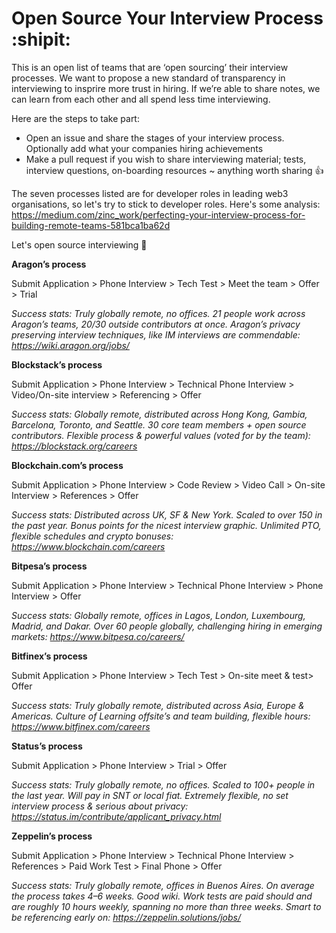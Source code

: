 # Open Source Your Interview Process :shipit:

This is an open list of teams that are ‘open sourcing’ their interview processes. We want to propose a new standard of transparency in interviewing to insprire more trust in hiring. If we’re able to share notes, we can learn from each other and all spend less time interviewing. 

Here are the steps to take part:
- Open an issue and share the stages of your interview process. Optionally add what your companies hiring achievements 
- Make a pull request if you wish to share interviewing material; tests, interview questions, on-boarding resources ~ anything worth sharing :+1:

The seven processes listed are for developer roles in leading web3 organisations, so let's try to stick to developer roles. Here's some analysis: https://medium.com/zinc_work/perfecting-your-interview-process-for-building-remote-teams-581bca1ba62d

Let's open source interviewing :raised_hands:

**Aragon’s process**

Submit Application > Phone Interview > Tech Test > Meet the team > Offer > Trial

*Success stats: Truly globally remote, no offices. 21 people work across Aragon’s teams, 20/30 outside contributors at once. Aragon’s privacy preserving interview techniques, like IM interviews are commendable: https://wiki.aragon.org/jobs/*

**Blockstack’s process**

Submit Application > Phone Interview > Technical Phone Interview > Video/On-site interview > Referencing > Offer

*Success stats: Globally remote, distributed across Hong Kong, Gambia, Barcelona, Toronto, and Seattle. 30 core team members + open source contributors. Flexible process & powerful values (voted for by the team): https://blockstack.org/careers*

**Blockchain.com’s process**

Submit Application > Phone Interview > Code Review > Video Call > On-site Interview > References > Offer

*Success stats: Distributed across UK, SF & New York. Scaled to over 150 in the past year. Bonus points for the nicest interview graphic. Unlimited PTO, flexible schedules and crypto bonuses: https://www.blockchain.com/careers*

**Bitpesa’s process**

Submit Application > Phone Interview > Technical Phone Interview > Phone Interview > Offer

*Success stats: Globally remote, offices in Lagos, London, Luxembourg, Madrid, and Dakar. Over 60 people globally, challenging hiring in emerging markets: https://www.bitpesa.co/careers/*

**Bitfinex’s process**

Submit Application > Phone Interview > Tech Test > On-site meet & test> Offer

*Success stats: Truly globally remote, distributed across Asia, Europe & Americas. Culture of Learning offsite’s and team building, flexible hours: https://www.bitfinex.com/careers*

**Status’s process**

Submit Application > Phone Interview > Trial > Offer

*Success stats: Truly globally remote, no offices. Scaled to 100+ people in the last year. Will pay in SNT or local fiat. Extremely flexible, no set interview process & serious about privacy: https://status.im/contribute/applicant_privacy.html*

**Zeppelin’s process**

Submit Application > Phone Interview > Technical Phone Interview > References > Paid Work Test > Final Phone > Offer

*Success stats: Truly globally remote, offices in Buenos Aires. On average the process takes 4–6 weeks. Good wiki. Work tests are paid should and are roughly 10 hours weekly, spanning no more than three weeks. Smart to be referencing early on: https://zeppelin.solutions/jobs/*


